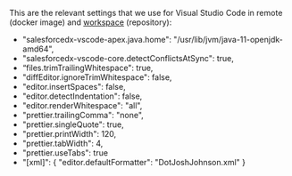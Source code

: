 This are the relevant settings that we use for Visual Studio Code in remote (docker image) and [workspace](https://github.com/Nakama-Partnering-Services/project-scaffolding/blob/main/.vscode/settings.json) (repository):

- "salesforcedx-vscode-apex.java.home": "/usr/lib/jvm/java-11-openjdk-amd64", 
- "salesforcedx-vscode-core.detectConflictsAtSync": true,
- “files.trimTrailingWhitespace": true,
- "diffEditor.ignoreTrimWhitespace": false,
- "editor.insertSpaces": false,
- "editor.detectIndentation": false,
- "editor.renderWhitespace": "all",
- "prettier.trailingComma": "none",
- "prettier.singleQuote": true,
- "prettier.printWidth": 120,
- "prettier.tabWidth": 4,
- "prettier.useTabs": true
- "[xml]": {
    "editor.defaultFormatter": "DotJoshJohnson.xml"
  }

